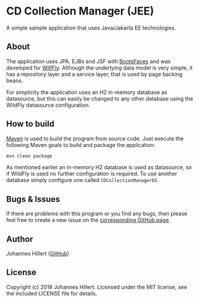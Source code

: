 # CD Collection Manager (JEE)

A simple sample application that uses Java/Jakarta EE technologies.

## About

The application uses JPA, EJBs and JSF with [BootsFaces](https://www.bootsfaces.net/) and was developed
for [WilfFly](http://wildfly.org/). Although the underlying data model is very simple, it has a repository layer and a
service layer, that is used by page backing beans.

For simplicity the application uses an H2 in-memory database as datasource, but this can easily be changed to any other
database using the WildFly datasource configuration.

## How to build

[Maven](https://maven.apache.org/) is used to build the program from source code.
Just execute the following Maven goals to build and package the application:

```bash
mvn clean package
```

As mentioned earlier an in-memory H2 database is used as datasource, so if WildFly is used no further configuration is
required. To use another database simply configure one called `CDCollectionManagerDS`.

## Bugs & Issues

If there are problems with this program or you find any bugs, then please feel free to create a new issue on the
[corresponding GitHub page](https://github.com/clovergaze/cd-collection-manager/issues).

## Author

Johannes Hillert ([GitHub](https://github.com/clovergaze))

## License

Copyright (c) 2018 Johannes Hillert. Licensed under the MIT license, see the included LICENSE file for details.